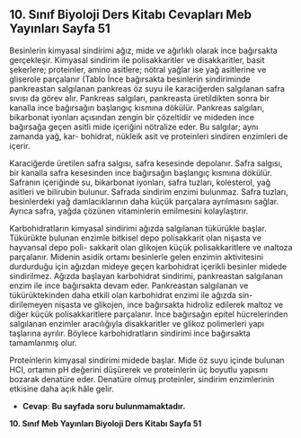 ## 10. Sınıf Biyoloji Ders Kitabı Cevapları Meb Yayınları Sayfa 51

Besinlerin kimyasal sindirimi ağız, mide ve ağırlıklı olarak ince bağırsakta gerçekleşir. Kimyasal sindirim ile polisakkaritler ve disakkaritler, basit şekerlere; proteinler, amino asitlere; nötral yağlar ise yağ asitlerine ve gliserole parçalanır (Tablo İnce bağırsakta besinlerin sindiriminde pankreastan salgılanan pankreas öz suyu ile karaciğerden salgılanan safra sıvısı da görev alır. Pankreas salgıları, pankreasta üretildikten sonra bir kanalla ince bağırsağın başlangıç kısmına dökülür. Pankreas salgıları, bikarbonat iyonları açısından zengin bir çözeltidir ve mideden ince bağırsağa geçen asitli mide içeriğini nötralize eder. Bu salgılar; aynı zamanda yağ, kar- bohidrat, nükleik asit ve proteinleri sindiren enzimleri de içerir.

Karaciğerde üretilen safra salgısı, safra kesesinde depolanır. Safra salgısı, bir kanalla safra kesesinden ince bağırsağın başlangıç kısmına dökülür. Safranın içeriğinde su, bikarbonat iyonları, safra tuzları, kolesterol, yağ asitleri ve bilirubin bulunur. Safrada sindirim enzimi bulunmaz. Safra tuzları, besinlerdeki yağ damlacıklarının daha küçük parçalara ayrılmasını sağlar. Ayrıca safra, yağda çözünen vitaminlerin emilmesini kolaylaştırır.

Karbohidratların kimyasal sindirimi ağızda salgılanan tükürükle başlar. Tükürükte bulunan enzimle bitkisel depo polisakkarit olan nişasta ve hayvansal depo poli- sakkarit olan glikojen küçük polisakkaritlere ve ınaltoza parçalanır. Midenin asidik ortamı besinlerle gelen enzimin aktivitesini durdurduğu için ağızdan mideye geçen karbohidrat içerikli besinler midede sindirilmez. Ağızda başlayan karbohidrat sindirimi, pankreastan salgılanan enzim ile ince bağırsakta devam eder. Pankreastan salgılanan ve tükürüktekinden daha etkili olan karbohidrat enzimi ile ağızda sin- dirilemeyen nişasta ve glikojen, ince bağırsakta hidroliz edilerek maltoz ve diğer küçük polisakkaritlere parçalanır. İnce bağırsağın epitel hücrelerinden salgılanan enzimler aracılığıyla disakkaritler ve glikoz polimerleri yapı taşlarına ayrılır. Böylece karbohidratların sindirimi ince bağırsakta tamamlanmış olur.

Proteinlerin kimyasal sindirimi midede başlar. Mide öz suyu içinde bulunan HCI, ortamın pH değerini düşürerek ve proteinlerin üç boyutlu yapısını bozarak denatüre eder. Denatüre olmuş proteinler, sindirim enzimlerinin etkisine daha açık hâle gelir.

* **Cevap**: **Bu sayfada soru bulunmamaktadır.**

**10. Sınıf Meb Yayınları Biyoloji Ders Kitabı Sayfa 51**